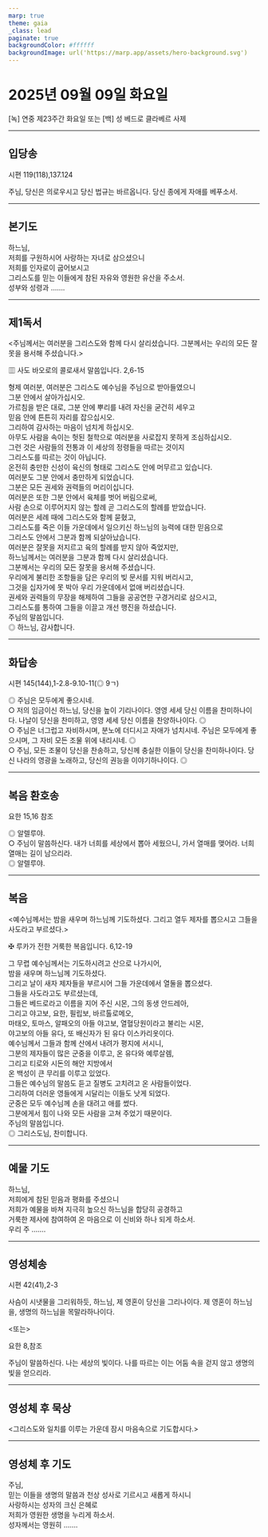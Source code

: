 ```yaml
---
marp: true
theme: gaia
_class: lead
paginate: true
backgroundColor: #ffffff
backgroundImage: url('https://marp.app/assets/hero-background.svg')
---
```


# 2025년 09월 09일 화요일

[녹] 연중 제23주간 화요일 또는 [백] 성 베드로 클라베르 사제  




---

## 입당송

시편 119(118),137.124

주님, 당신은 의로우시고 당신 법규는 바르옵니다. 당신 종에게 자애를 베푸소서.  
  


---

## 본기도

하느님,  
저희를 구원하시어 사랑하는 자녀로 삼으셨으니  
저희를 인자로이 굽어보시고  
그리스도를 믿는 이들에게 참된 자유와 영원한 유산을 주소서.  
성부와 성령과 …….  
  


---

## 제1독서

<주님께서는 여러분을 그리스도와 함께 다시 살리셨습니다. 그분께서는 우리의 모든 잘못을 용서해 주셨습니다.>

▥ 사도 바오로의 콜로새서 말씀입니다. 2,6-15

형제 여러분, 여러분은 그리스도 예수님을 주님으로 받아들였으니  
그분 안에서 살아가십시오.  
가르침을 받은 대로, 그분 안에 뿌리를 내려 자신을 굳건히 세우고  
믿음 안에 튼튼히 자리를 잡으십시오.  
그리하여 감사하는 마음이 넘치게 하십시오.  
아무도 사람을 속이는 헛된 철학으로 여러분을 사로잡지 못하게 조심하십시오.  
그런 것은 사람들의 전통과 이 세상의 정령들을 따르는 것이지  
그리스도를 따르는 것이 아닙니다.  
온전히 충만한 신성이 육신의 형태로 그리스도 안에 머무르고 있습니다.  
여러분도 그분 안에서 충만하게 되었습니다.  
그분은 모든 권세와 권력들의 머리이십니다.  
여러분은 또한 그분 안에서 육체를 벗어 버림으로써,  
사람 손으로 이루어지지 않는 할례 곧 그리스도의 할례를 받았습니다.  
여러분은 세례 때에 그리스도와 함께 묻혔고,  
그리스도를 죽은 이들 가운데에서 일으키신 하느님의 능력에 대한 믿음으로  
그리스도 안에서 그분과 함께 되살아났습니다.  
여러분은 잘못을 저지르고 육의 할례를 받지 않아 죽었지만,  
하느님께서는 여러분을 그분과 함께 다시 살리셨습니다.  
그분께서는 우리의 모든 잘못을 용서해 주셨습니다.  
우리에게 불리한 조항들을 담은 우리의 빚 문서를 지워 버리시고,  
그것을 십자가에 못 박아 우리 가운데에서 없애 버리셨습니다.  
권세와 권력들의 무장을 해제하여 그들을 공공연한 구경거리로 삼으시고,  
그리스도를 통하여 그들을 이끌고 개선 행진을 하셨습니다.  
주님의 말씀입니다.  
◎ 하느님, 감사합니다.  
  


---

## 화답송

시편 145(144),1-2.8-9.10-11(◎ 9ㄱ)

◎ 주님은 모두에게 좋으시네.  
○ 저의 임금이신 하느님, 당신을 높이 기리나이다. 영영 세세 당신 이름을 찬미하나이다. 나날이 당신을 찬미하고, 영영 세세 당신 이름을 찬양하나이다. ◎  
○ 주님은 너그럽고 자비하시며, 분노에 더디시고 자애가 넘치시네. 주님은 모두에게 좋으시며, 그 자비 모든 조물 위에 내리시네. ◎  
○ 주님, 모든 조물이 당신을 찬송하고, 당신께 충실한 이들이 당신을 찬미하나이다. 당신 나라의 영광을 노래하고, 당신의 권능을 이야기하나이다. ◎  
  


---

## 복음 환호송

요한 15,16 참조

◎ 알렐루야.  
○ 주님이 말씀하신다. 내가 너희를 세상에서 뽑아 세웠으니, 가서 열매를 맺어라. 너희 열매는 길이 남으리라.  
◎ 알렐루야.  
  


---

## 복음

<예수님께서는 밤을 새우며 하느님께 기도하셨다. 그리고 열두 제자를 뽑으시고 그들을 사도라고 부르셨다.>

✠ 루카가 전한 거룩한 복음입니다. 6,12-19

그 무렵 예수님께서는 기도하시려고 산으로 나가시어,  
밤을 새우며 하느님께 기도하셨다.  
그리고 날이 새자 제자들을 부르시어 그들 가운데에서 열둘을 뽑으셨다.  
그들을 사도라고도 부르셨는데,  
그들은 베드로라고 이름을 지어 주신 시몬, 그의 동생 안드레아,  
그리고 야고보, 요한, 필립보, 바르톨로메오,  
마태오, 토마스, 알패오의 아들 야고보, 열혈당원이라고 불리는 시몬,  
야고보의 아들 유다, 또 배신자가 된 유다 이스카리옷이다.  
예수님께서 그들과 함께 산에서 내려가 평지에 서시니,  
그분의 제자들이 많은 군중을 이루고, 온 유다와 예루살렘,  
그리고 티로와 시돈의 해안 지방에서  
온 백성이 큰 무리를 이루고 있었다.  
그들은 예수님의 말씀도 듣고 질병도 고치려고 온 사람들이었다.  
그리하여 더러운 영들에게 시달리는 이들도 낫게 되었다.  
군중은 모두 예수님께 손을 대려고 애를 썼다.  
그분에게서 힘이 나와 모든 사람을 고쳐 주었기 때문이다.  
주님의 말씀입니다.  
◎ 그리스도님, 찬미합니다.  
  


---

## 예물 기도

하느님,  
저희에게 참된 믿음과 평화를 주셨으니  
저희가 예물을 바쳐 지극히 높으신 하느님을 합당히 공경하고  
거룩한 제사에 참여하여 온 마음으로 이 신비와 하나 되게 하소서.  
우리 주 …….  
  


---

## 영성체송

시편 42(41),2-3

사슴이 시냇물을 그리워하듯, 하느님, 제 영혼이 당신을 그리나이다. 제 영혼이 하느님을, 생명의 하느님을 목말라하나이다.  
  
<또는>  
  
요한 8,참조  
  
주님이 말씀하신다. 나는 세상의 빛이다. 나를 따르는 이는 어둠 속을 걷지 않고 생명의 빛을 얻으리라.  


---

## 영성체 후 묵상

<그리스도와 일치를 이루는 가운데 잠시 마음속으로 기도합시다.>  


---

## 영성체 후 기도

주님,  
믿는 이들을 생명의 말씀과 천상 성사로 기르시고 새롭게 하시니  
사랑하시는 성자의 크신 은혜로  
저희가 영원한 생명을 누리게 하소서.  
성자께서는 영원히 …….